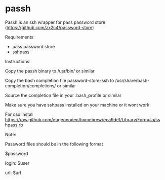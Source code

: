 passh
=====

Passh is an ssh wrapper for pass password store (https://github.com/zx2c4/password-store)

Requirements:

* pass password store
* sshpass

Instructions:

Copy the passh binary to /usr/bin/ or similar 

Copy the bash completion file password-store-ssh to /usr/share/bash-completion/completions/ or similar

Source the completion file in your .bash_profile or similar

Make sure you have sshpass installed on your machine or it wont work:

For osx install https://raw.github.com/eugeneoden/homebrew/eca9de1/Library/Formula/sshpass.rb



Note:

Password files should be in the following format


$password

login: $user

url: $url
